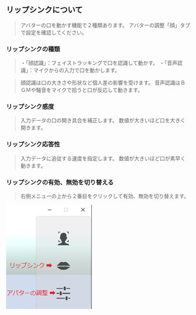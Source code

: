 ## リップシンクについて

>アバターの口を動かす機能で２種類あります。
>アバターの調整「顔」タブで設定を確認してください。

### リップシンクの種類

>・「顔認識」：フェイストラッキングで口を認識して動かす。
>・「音声認識」：マイクからの入力で口を動かします。

>顔認識は口の大きさや形状など個人差の影響を受けます。
>音声認識はＢＧＭや騒音をマイクで拾うと口が反応して動きます。


### リップシンク感度

>入力データの口の開き具合を補正します。
>数値が大きいほど口を大きく開きます。


### リップシンク応答性

>入力データに追従する速度を指定します。
>数値が大きいほど口が素早く動きます。


### リップシンクの有効、無効を切り替える

>右側メニューの上から２番目をクリックして有効、無効を切り替えます。

![画像](image/menu_lipsync.png "メニューリップシンク")




